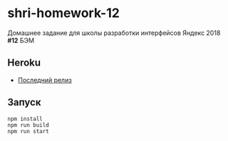 # shri-homework-12
Домашнее задание для школы разработки интерфейсов Яндекс 2018   
**#12** БЭМ

## Heroku
* [Последний релиз](https://shri-homework-12.herokuapp.com/)

## Запуск
```
npm install
npm run build
npm run start
```